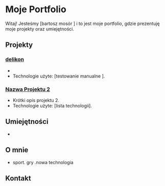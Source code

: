 # Moje Portfolio

Witaj! Jesteśmy [bartosz  mosór ] i to jest moje portfolio, gdzie prezentuję moje projekty oraz umiejętności.

## Projekty

### [delikon ]( https://testy-ernabo.atlassian.net/jira/software/projects/DEL/boards/3)
- 
- Technologie użyte: [testowanie  manualne ].

### [Nazwa Projektu 2](link_do_projektu_2)
- Krótki opis projektu 2.
- Technologie użyte: [lista technologii].

## Umiejętności

-

## O mnie

-  sport. gry .nowa   technologia

## Kontakt
 



